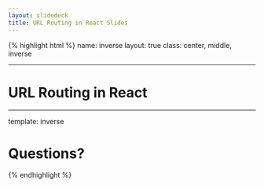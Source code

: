 ```yaml
---
layout: slidedeck
title: URL Routing in React Slides
---
```


{% highlight html %}
name: inverse
layout: true
class: center, middle, inverse

---

# URL Routing in React

---

template: inverse

# Questions?

{% endhighlight %}